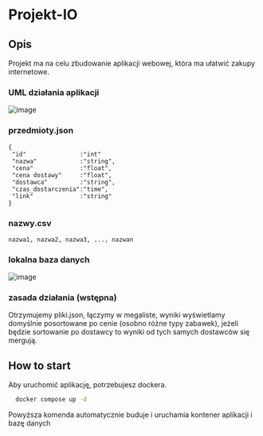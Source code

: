 # Projekt-IO
## Opis
Projekt ma na celu zbudowanie aplikacji webowej, która ma ułatwić zakupy internetowe.

### UML działania aplikacji

![image](https://user-images.githubusercontent.com/48855984/202875575-943e1324-acc2-4f01-8d02-9344975bf825.png)

### przedmioty.json
```
{
 "id"               :"int"
 "nazwa"            :"string",
 "cena"             :"float",
 "cena dostawy"     :"float",
 "dostawca"         :"string",
 "czas_dostarczenia":"time",
 "link"             :"string"
}
```

### nazwy.csv
`nazwa1, nazwa2, nazwa3, ..., nazwan`

### lokalna baza danych
![image](https://user-images.githubusercontent.com/48855984/202875828-defdb5cf-73ba-45fd-b48b-4b2647d95c05.png)

### zasada działania (wstępna)
Otrzymujemy pliki.json, łączymy w megaliste, wyniki wyświetlamy domyślnie posortowane po cenie (osobno różne typy zabawek), jeżeli będzie sortowanie po dostawcy to wyniki od tych samych dostawców się mergują.

## How to start

Aby uruchomić aplikację, potrzebujesz dockera.

```bash
  docker compose up -d
```

Powyższa komenda automatycznie buduje i uruchamia kontener aplikacji i bazę danych
